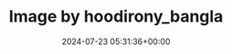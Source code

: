 ---
archive_date: 2024-07-24
code: C9wOmMrS5kO
date: 2024-07-23 05:31:36+00:00
id: '3418296314776754446'
layout: post
media:
- id: '3418296314776754446'
  type: image
  url: media/C9wOmMrS5kO/3418296314776754446.jpg
permalink: /p/C9wOmMrS5kO/
thumbnail: media/C9wOmMrS5kO/3418296314776754446.jpg
title: Image by hoodirony_bangla
---